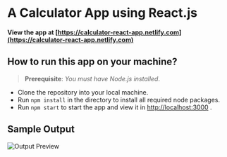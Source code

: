 # A Calculator App using React.js


**View the app at [https://calculator-react-app.netlify.com](https://calculator-react-app.netlify.com)**
## How to run this app on your machine?

> **Prerequisite**: _You must have Node.js installed_.

- Clone the repository into your local machine.
- Run `npm install` in the directory to install all required node packages.
- Run `npm start` to start the app and view it in [http://localhost:3000](http://localhost:3000) .

## Sample Output

![Output Preview](https://imgur.com/bw63aOh.gif=50x50)

